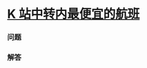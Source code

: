 # [K 站中转内最便宜的航班](https://leetcode-cn.com/problems/cheapest-flights-within-k-stops)

### 问题

### 解答

```

```


